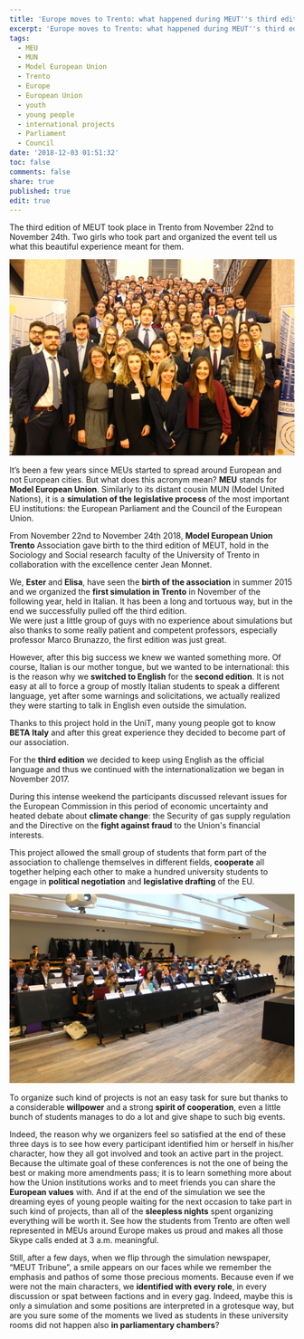 ```yaml
---
title: 'Europe moves to Trento: what happened during MEUT''s third edition? '
excerpt: 'Europe moves to Trento: what happened during MEUT''s third edition?'
tags:
  - MEU
  - MUN
  - Model European Union
  - Trento
  - Europe
  - European Union
  - youth
  - young people
  - international projects
  - Parliament
  - Council
date: '2018-12-03 01:51:32'
toc: false
comments: false
share: true
published: true
edit: true
---
```

The third edition of MEUT took place in Trento from November 22nd to November 24th. Two girls who took part and organized the event tell us what this beautiful experience meant for them. 

![null](/assets/images/schermata-2018-12-03-alle-09.40.01.png)

It’s been a few years since MEUs started to spread around European and not European cities. But what does this acronym mean? **MEU** stands for **Model European Union**. Similarly to its distant cousin MUN (Model United Nations), it is a **simulation of the legislative process** of the most important EU institutions: the European Parliament and the Council of the European Union.

From November 22nd to November 24th 2018, **Model European Union Trento** Association gave birth to the third edition of MEUT, hold in the Sociology and Social research faculty of the University of Trento in collaboration with the excellence center Jean Monnet.

We, **Ester** and **Elisa**, have seen the **birth of the association** in summer 2015 and we organized the **first simulation in Trento** in November of the following year, held in Italian. 
It has been a long and tortuous way, but in the end we successfully pulled off the third edition.
\
We were just a little group of guys with no experience about simulations but also thanks to some really patient and competent professors, especially professor Marco Brunazzo, the first edition was just great.

However, after this big success we knew we wanted something more. Of course, Italian is our mother tongue, but we wanted to be international: this is the reason why we **switched to English** for the **second edition**. It is not easy at all to force a group of mostly Italian students to speak a different language, yet after some warnings and solicitations, we actually realized they were starting to talk in English even outside the simulation.

Thanks to this project hold in the UniT, many young people got to know **BETA Italy** and after this great experience they decided to become part of our association.

For the **third edition** we decided to keep using English as the official language and thus we continued with the internationalization we began in November 2017.


During this intense weekend the participants discussed relevant issues for the European Commission in this period of economic uncertainty and heated debate about **climate change**: the Security of gas supply regulation and the Directive on the **fight against fraud** to the Union's financial interests.

This project allowed the small group of students that form part of the association to challenge themselves in different fields, **cooperate** all together helping each other to make a hundred university students to engage in **political negotiation** and **legislative drafting** of the EU.

![null](/assets/images/imm-2-meut.png)

To organize such kind of projects is not an easy task for sure but thanks to a considerable **willpower** and a strong **spirit of cooperation**, even a little bunch of students manages to do a lot and give shape to such big events.

Indeed, the reason why we organizers feel so satisfied at the end of these three days is to see how every participant identified him or herself in his/her character, how they all got involved and took an active part in the project. Because the ultimate goal of these conferences is not the one of being the best or making more amendments pass; it is to learn something more about how the Union institutions works and to meet friends you can share the **European values** with. And if at the end of the simulation we see the dreaming eyes of young people waiting for the next occasion to take part in such kind of projects, than all of the **sleepless nights** spent organizing everything will be worth it. See how the students from Trento are often well represented in MEUs around Europe makes us proud and makes all those Skype calls ended at 3 a.m. meaningful.

Still, after a few days, when we flip through the simulation newspaper, “MEUT Tribune”, a smile appears on our faces while we remember the emphasis and pathos of some those precious moments. Because even if we were not the main characters, we **identified with every role**, in every discussion or spat between factions and in every gag. Indeed, maybe this is only a simulation and some positions are interpreted in a grotesque way, but are you sure some of the moments we lived as students in these university rooms did not happen also **in parliamentary chambers**?
